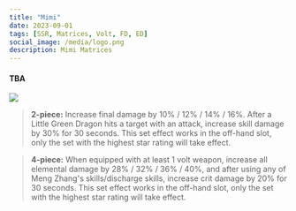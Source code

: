 ```yaml
---
title: "Mimi"
date: 2023-09-01
tags: [SSR, Matrices, Volt, FD, ED]
social_image: /media/logo.png
description: Mimi Matrices
---
```

#### TBA

![](https://telegra.ph/file/25cdb8ade6eecd8365ce6.png)

> **2-piece:** Increase final damage by 10% / 12% / 14% / 16%. After a Little Green Dragon hits a target with an attack, increase skill damage by 30% for 30 seconds. This set effect works in the off-hand slot, only the set with the highest star rating will take effect.

> **4-piece:** When equipped with at least 1 volt weapon, increase all elemental damage by 28% / 32% / 36% / 40%, and after using any of Meng Zhang's skills/discharge skills, increase crit damage by 20% for 30 seconds. This set effect works in the off-hand slot, only the set with the highest star rating will take effect.